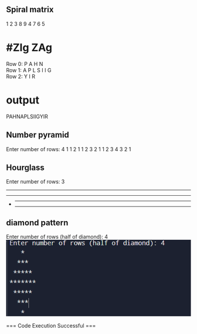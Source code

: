 ## Spiral matrix

1 2 3
8 9 4
7 6 5

# #ZIg ZAg

Row 0: P A H N  
Row 1: A P L S I I G  
Row 2: Y I R

# output

PAHNAPLSIIGYIR

## Number pyramid

Enter number of rows: 4
1
1 2 1
1 2 3 2 1
1 2 3 4 3 2 1

## Hourglass

Enter number of rows: 3

---

---

- ***

  ***

## diamond pattern

Enter number of rows (half of diamond): 4
![alt text](image.png)

=== Code Execution Successful ===
